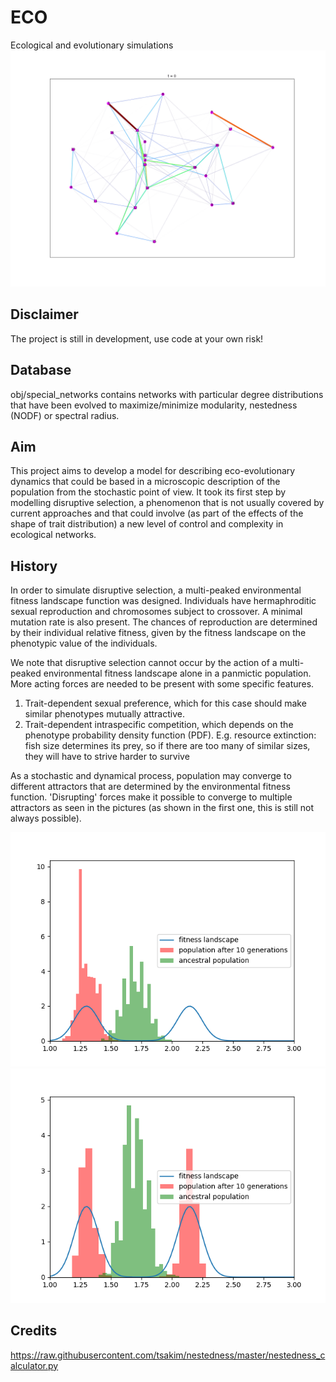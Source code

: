 # ECO
Ecological and evolutionary simulations
![A](gallery/net_demo3.gif "Rewiring animation")

## Disclaimer
The project is still in development, use code at your own risk!

## Database
obj/special_networks contains networks with particular degree distributions that have been evolved to maximize/minimize modularity, nestedness (NODF) or spectral radius.

## Aim
This project aims to develop a model for describing eco-evolutionary dynamics that could be based in a microscopic description of the population from the stochastic point of view. It took its first step by modelling disruptive selection, a phenomenon that is not usually covered by current approaches and that could involve (as part of the effects of the shape of trait distribution) a new level of control and complexity in ecological networks.

## History
In order to simulate disruptive selection, a multi-peaked environmental fitness landscape function was designed. Individuals have hermaphroditic sexual reproduction and chromosomes subject to crossover. A minimal mutation rate is also present. The chances of reproduction are determined by their individual relative fitness, given by the fitness landscape on the phenotypic value of the individuals.


We note that disruptive selection cannot occur by the action of a multi-peaked environmental fitness landscape alone in a panmictic population. More acting forces are needed to be present with some specific features.

1. Trait-dependent sexual preference, which for this case should make similar phenotypes mutually attractive. 
2. Trait-dependent intraspecific competition, which depends on the phenotype probability density function (PDF). E.g. resource extinction: fish size determines its prey, so if there are too many of similar sizes, they will have to strive harder to survive

As a stochastic and dynamical process, population may converge to different attractors that are determined by the environmental fitness function. 'Disrupting' forces make it possible to converge to multiple attractors as seen in the pictures (as shown in the first one, this is still not always possible).

![A](gallery/disrupt_fail.png "A")
![B](gallery/disrupt_succ.png "B")

## Credits

https://raw.githubusercontent.com/tsakim/nestedness/master/nestedness_calculator.py

